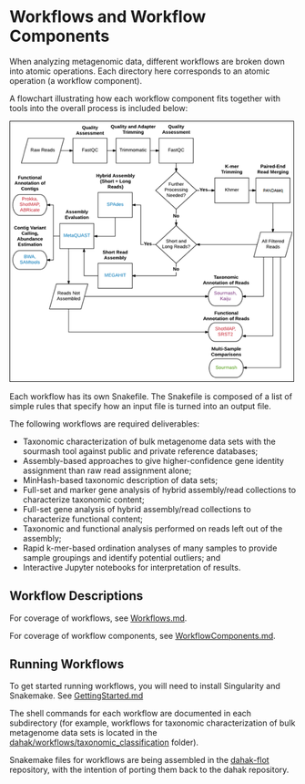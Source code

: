 # Workflows and Workflow Components

When analyzing metagenomic data, different workflows
are broken down into atomic operations. Each directory here
corresponds to an atomic operation (a workflow component).

A flowchart illustrating how each workflow component fits 
together with tools into the overall process is included below:

<img width="500px" src="/resources/WorkflowFlowchartOriginal.png" />

Each workflow has its own Snakefile. The Snakefile is composed of a 
list of simple rules that specify how an input file is turned into 
an output file. 

The following workflows are required deliverables:
* Taxonomic characterization of bulk metagenome data sets with the sourmash tool against public and private reference databases;
* Assembly-based approaches to give higher-confidence gene identity assignment than raw read assignment alone;
* MinHash-based taxonomic description of data sets;
* Full-set and marker gene analysis of hybrid assembly/read collections to characterize taxonomic content;
* Full-set gene analysis of hybrid assembly/read collections to characterize functional content;
* Taxonomic and functional analysis performed on reads left out of the assembly;
* Rapid k-mer-based ordination analyses of many samples to provide sample groupings and identify potential outliers; and
* Interactive Jupyter notebooks for interpretation of results.

## Workflow Descriptions

For coverage of workflows, see [Workflows.md](/workflows/Workflows.md).

For coverage of workflow components, see [WorkflowComponents.md](/workflows/WorkflowComponents.md).

## Running Workflows

To get started running workflows, you will need to install Singularity and Snakemake. See [GettingStarted.md](/workflows/GettingStarted.md)

The shell commands for each workflow are documented in each subdirectory (for example, workflows for taxonomic characterization of bulk metagenome data sets is located in the [dahak/workflows/taxonomic_classification](/workflows/taxonomic_classification/) folder).

Snakemake files for workflows are being assembled in the [dahak-flot](https://github.com/dahak-metagenomics/dahak-flot) repository, with the intention of porting them back to the dahak repository.

